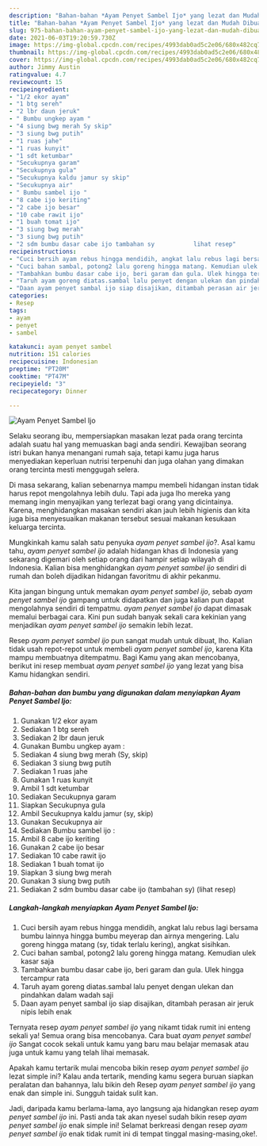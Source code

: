 ```yaml
---
description: "Bahan-bahan *Ayam Penyet Sambel Ijo* yang lezat dan Mudah Dibuat"
title: "Bahan-bahan *Ayam Penyet Sambel Ijo* yang lezat dan Mudah Dibuat"
slug: 975-bahan-bahan-ayam-penyet-sambel-ijo-yang-lezat-dan-mudah-dibuat
date: 2021-06-03T19:20:59.730Z
image: https://img-global.cpcdn.com/recipes/4993dab0ad5c2e06/680x482cq70/ayam-penyet-sambel-ijo-foto-resep-utama.jpg
thumbnail: https://img-global.cpcdn.com/recipes/4993dab0ad5c2e06/680x482cq70/ayam-penyet-sambel-ijo-foto-resep-utama.jpg
cover: https://img-global.cpcdn.com/recipes/4993dab0ad5c2e06/680x482cq70/ayam-penyet-sambel-ijo-foto-resep-utama.jpg
author: Jimmy Austin
ratingvalue: 4.7
reviewcount: 15
recipeingredient:
- "1/2 ekor ayam"
- "1 btg sereh"
- "2 lbr daun jeruk"
- " Bumbu ungkep ayam "
- "4 siung bwg merah Sy skip"
- "3 siung bwg putih"
- "1 ruas jahe"
- "1 ruas kunyit"
- "1 sdt ketumbar"
- "Secukupnya garam"
- "Secukupnya gula"
- "Secukupnya kaldu jamur sy skip"
- "Secukupnya air"
- " Bumbu sambel ijo "
- "8 cabe ijo keriting"
- "2 cabe ijo besar"
- "10 cabe rawit ijo"
- "1 buah tomat ijo"
- "3 siung bwg merah"
- "3 siung bwg putih"
- "2 sdm bumbu dasar cabe ijo tambahan sy           lihat resep"
recipeinstructions:
- "Cuci bersih ayam rebus hingga mendidih, angkat lalu rebus lagi bersama bumbu lainnya hingga bumbu meyerap dan airnya mengering. Lalu goreng hingga matang (sy, tidak terlalu kering), angkat sisihkan."
- "Cuci bahan sambal, potong2 lalu goreng hingga matang. Kemudian ulek kasar saja"
- "Tambahkan bumbu dasar cabe ijo, beri garam dan gula. Ulek hingga tercampur rata"
- "Taruh ayam goreng diatas.sambal lalu penyet dengan ulekan dan pindahkan dalam wadah saji"
- "Daan ayam penyet sambal ijo siap disajikan, ditambah perasan air jeruk nipis lebih enak"
categories:
- Resep
tags:
- ayam
- penyet
- sambel

katakunci: ayam penyet sambel 
nutrition: 151 calories
recipecuisine: Indonesian
preptime: "PT20M"
cooktime: "PT47M"
recipeyield: "3"
recipecategory: Dinner

---
```



![*Ayam Penyet Sambel Ijo*](https://img-global.cpcdn.com/recipes/4993dab0ad5c2e06/680x482cq70/ayam-penyet-sambel-ijo-foto-resep-utama.jpg)

Selaku seorang ibu, mempersiapkan masakan lezat pada orang tercinta adalah suatu hal yang memuaskan bagi anda sendiri. Kewajiban seorang istri bukan hanya menangani rumah saja, tetapi kamu juga harus menyediakan keperluan nutrisi terpenuhi dan juga olahan yang dimakan orang tercinta mesti menggugah selera.

Di masa  sekarang, kalian sebenarnya mampu membeli hidangan instan tidak harus repot mengolahnya lebih dulu. Tapi ada juga lho mereka yang memang ingin menyajikan yang terlezat bagi orang yang dicintainya. Karena, menghidangkan masakan sendiri akan jauh lebih higienis dan kita juga bisa menyesuaikan makanan tersebut sesuai makanan kesukaan keluarga tercinta. 



Mungkinkah kamu salah satu penyuka *ayam penyet sambel ijo*?. Asal kamu tahu, *ayam penyet sambel ijo* adalah hidangan khas di Indonesia yang sekarang digemari oleh setiap orang dari hampir setiap wilayah di Indonesia. Kalian bisa menghidangkan *ayam penyet sambel ijo* sendiri di rumah dan boleh dijadikan hidangan favoritmu di akhir pekanmu.

Kita jangan bingung untuk memakan *ayam penyet sambel ijo*, sebab *ayam penyet sambel ijo* gampang untuk didapatkan dan juga kalian pun dapat mengolahnya sendiri di tempatmu. *ayam penyet sambel ijo* dapat dimasak memalui berbagai cara. Kini pun sudah banyak sekali cara kekinian yang menjadikan *ayam penyet sambel ijo* semakin lebih lezat.

Resep *ayam penyet sambel ijo* pun sangat mudah untuk dibuat, lho. Kalian tidak usah repot-repot untuk membeli *ayam penyet sambel ijo*, karena Kita mampu membuatnya ditempatmu. Bagi Kamu yang akan mencobanya, berikut ini resep membuat *ayam penyet sambel ijo* yang lezat yang bisa Kamu hidangkan sendiri.

<!--inarticleads1-->

##### Bahan-bahan dan bumbu yang digunakan dalam menyiapkan *Ayam Penyet Sambel Ijo*:

1. Gunakan 1/2 ekor ayam
1. Sediakan 1 btg sereh
1. Sediakan 2 lbr daun jeruk
1. Gunakan  Bumbu ungkep ayam :
1. Sediakan 4 siung bwg merah (Sy, skip)
1. Sediakan 3 siung bwg putih
1. Sediakan 1 ruas jahe
1. Gunakan 1 ruas kunyit
1. Ambil 1 sdt ketumbar
1. Sediakan Secukupnya garam
1. Siapkan Secukupnya gula
1. Ambil Secukupnya kaldu jamur (sy, skip)
1. Gunakan Secukupnya air
1. Sediakan  Bumbu sambel ijo :
1. Ambil 8 cabe ijo keriting
1. Gunakan 2 cabe ijo besar
1. Sediakan 10 cabe rawit ijo
1. Sediakan 1 buah tomat ijo
1. Siapkan 3 siung bwg merah
1. Gunakan 3 siung bwg putih
1. Sediakan 2 sdm bumbu dasar cabe ijo (tambahan sy)           (lihat resep)




<!--inarticleads2-->

##### Langkah-langkah menyiapkan *Ayam Penyet Sambel Ijo*:

1. Cuci bersih ayam rebus hingga mendidih, angkat lalu rebus lagi bersama bumbu lainnya hingga bumbu meyerap dan airnya mengering. Lalu goreng hingga matang (sy, tidak terlalu kering), angkat sisihkan.
1. Cuci bahan sambal, potong2 lalu goreng hingga matang. Kemudian ulek kasar saja
1. Tambahkan bumbu dasar cabe ijo, beri garam dan gula. Ulek hingga tercampur rata
1. Taruh ayam goreng diatas.sambal lalu penyet dengan ulekan dan pindahkan dalam wadah saji
1. Daan ayam penyet sambal ijo siap disajikan, ditambah perasan air jeruk nipis lebih enak




Ternyata resep *ayam penyet sambel ijo* yang nikamt tidak rumit ini enteng sekali ya! Semua orang bisa mencobanya. Cara buat *ayam penyet sambel ijo* Sangat cocok sekali untuk kamu yang baru mau belajar memasak atau juga untuk kamu yang telah lihai memasak.

Apakah kamu tertarik mulai mencoba bikin resep *ayam penyet sambel ijo* lezat simple ini? Kalau anda tertarik, mending kamu segera buruan siapkan peralatan dan bahannya, lalu bikin deh Resep *ayam penyet sambel ijo* yang enak dan simple ini. Sungguh taidak sulit kan. 

Jadi, daripada kamu berlama-lama, ayo langsung aja hidangkan resep *ayam penyet sambel ijo* ini. Pasti anda tak akan nyesel sudah bikin resep *ayam penyet sambel ijo* enak simple ini! Selamat berkreasi dengan resep *ayam penyet sambel ijo* enak tidak rumit ini di tempat tinggal masing-masing,oke!.

